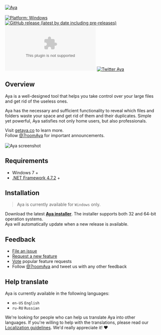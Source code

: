 [![Aya](https://user-images.githubusercontent.com/2874236/75116104-fcc2ab00-5675-11ea-91af-0e8e04df8a46.png)](https://getaya.co)
<br/>
<br/>
[![Platform: Windows](https://img.shields.io/badge/platform-windows-brightgreen.svg)](https://getaya.co)
[![GitHub release (latest by date including pre-releases)](https://img.shields.io/github/v/release/7room/aya?include_prereleases)](https://github.com/7room/aya/releases/latest)
[![GitHub Pre-Releases (by Asset)](https://img.shields.io/github/downloads-pre/7room/aya/latest/Aya.Setup.0.10.4.exe?label=downloads)](https://github.com/7room/aya/releases/latest)
[![Twitter Aya](https://img.shields.io/badge/twitter-%407roomAya-55acee.svg?label=twitter)](https://twitter.com/7roomAya)

## Overview
Aya is a well-designed tool that helps you take control over your large files and get rid of the useless ones.

Aya has the necessary and sufficient functionality to reveal which files and folders waste your space and get rid of them and their duplicates. Simple yet powerful, Aya satisfies not only home users, but also professionals.

Visit [getaya.co](https://getaya.co) to learn more.  
Follow [@7roomAya](https://twitter.com/7roomAya) for important announcements.
<br/>
<br/>
![Aya screenshot](https://user-images.githubusercontent.com/2874236/75115994-0dbeec80-5675-11ea-93a1-33f4e5fb9e70.png)

## Requirements
* Windows 7 +
* [.NET Framework 4.7.2](https://dotnet.microsoft.com/download/dotnet-framework) +

## Installation
>Aya is currently available for `Windows` only.

Download the latest **[Aya installer](https://github.com/7room/aya/releases/latest)**. The installer supports both 32 and 64-bit operation systems.<br/>
Aya will automatically update when a new release is available.

## Feedback
* [File an issue](https://github.com/7room/aya/issues)
* [Request a new feature](CONTRIBUTING.md)
* [Vote](https://github.com/7room/aya/issues?q=is%3Aopen+is%3Aissue+label%3Afeature-request+sort%3Areactions-%2B1-desc) popular feature requests
* Follow [@7roomAya](https://twitter.com/7roomAya) and tweet us with any other feedback

## Help translate
Aya is currently available in the following languages:
* `en-US` `English`
* `ru-RU` `Russian`

We're looking for people who can help us translate Aya into other languages.
If you're willing to help with the translations, please read our [Localization guidelines](LOCALIZATION.md). We'd really appreciate it! :heart:
